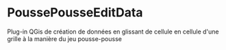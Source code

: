 # PoussePousseEditData
Plug-in QGis de création de données en glissant de cellule en cellule d'une grille à la manière du jeu pousse-pousse
